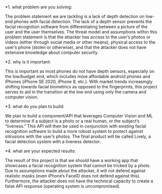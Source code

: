 *1. what problem are you solving:

The problem statement we are tackling is a lack of depth detection on low-end phones with facial detection. The lack of a depth sensor prevents the facial recognition software from differentiating between a picture of the user and the user themselves. The threat model and assumptions within this problem statement is that the attacker has access to the user’s photos or videos (either through social media or other means), physical access to the user’s phone (stolen or otherwise), and that the attacker does not have extensive knowledge about computer security.

*2. why is it important:

This is important as most phones do not have depth sensors, especially on the low/budget end, which includes more affordable android phones and iPhones (iPhone SE 2020, iPhone 8, etc.). With market trends increasingly shifting towards facial biometrics as opposed to the fingerprints, this project serves to aid in the transition at the low end using only the camera and computer vision.

*3. what do you plan to build:

We plan to build a component/API that leverages Computer Vision and ML to determine if a subject is a photo or a real human, or the subject’s “liveness.” This API will then be used in conjunction with existing facial recognition software to build a more robust system to protect against intrusions with the user’s photos. The final product will be called Lively, a facial detection system with a liveness detector.

*4. what are your expected results:

The result of this project is that we should have a working app that showcases a facial recognition system that cannot be tricked by a photo. Due to assumptions made about the attacker, it will not defend against realistic masks (even iPhone’s FaceID does not defend against this). Furthermore, the attacker does not have the technical capacity to create a false API response (operating system is uncompromised). 
